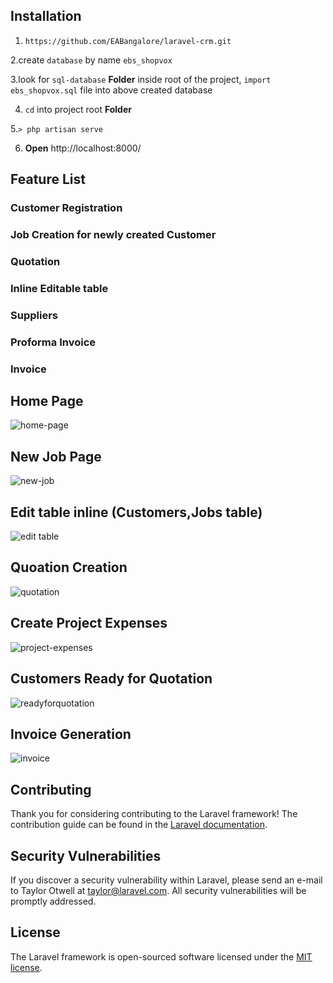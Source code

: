 ## Installation

1. `https://github.com/EABangalore/laravel-crm.git`


2.create `database` by name `ebs_shopvox`

3.look for `sql-database` **Folder** inside root of the project, `import ebs_shopvox.sql` file into above created database

4. `cd` into project root **Folder**

5.`> php artisan serve`

6. **Open** http://localhost:8000/


## Feature List

### Customer Registration

### Job Creation for newly created Customer

### Quotation

### Inline Editable table

### Suppliers

### Proforma Invoice

### Invoice
     

## Home Page

![home-page](https://user-images.githubusercontent.com/21359377/42408782-cb5e93b0-81ee-11e8-825f-e77e783c7e85.png)

## New Job Page

![new-job](https://user-images.githubusercontent.com/21359377/42408921-1120cce6-81f0-11e8-8d98-2e7717cbe2dc.png)

## Edit table inline (Customers,Jobs table)

![edit table](https://user-images.githubusercontent.com/21359377/42408954-938e905a-81f0-11e8-8b94-eef04651d4d4.png)

## Quoation Creation

![quotation](https://user-images.githubusercontent.com/21359377/42408989-fedf4b60-81f0-11e8-9219-970861b57778.png)

## Create Project Expenses

![project-expenses](https://user-images.githubusercontent.com/21359377/42409015-93912e4a-81f1-11e8-9c2c-cc5acc065719.png)

## Customers Ready for Quotation

![readyforquotation](https://user-images.githubusercontent.com/21359377/42409065-25738b6e-81f2-11e8-9787-a6dfaafb620d.png)

## Invoice Generation

![invoice](https://user-images.githubusercontent.com/21359377/42409079-7bf015b6-81f2-11e8-9dad-5d5555f3852c.png)


## Contributing

Thank you for considering contributing to the Laravel framework! The contribution guide can be found in the [Laravel documentation](http://laravel.com/docs/contributions).

## Security Vulnerabilities

If you discover a security vulnerability within Laravel, please send an e-mail to Taylor Otwell at taylor@laravel.com. All security vulnerabilities will be promptly addressed.

## License

The Laravel framework is open-sourced software licensed under the [MIT license](http://opensource.org/licenses/MIT).
